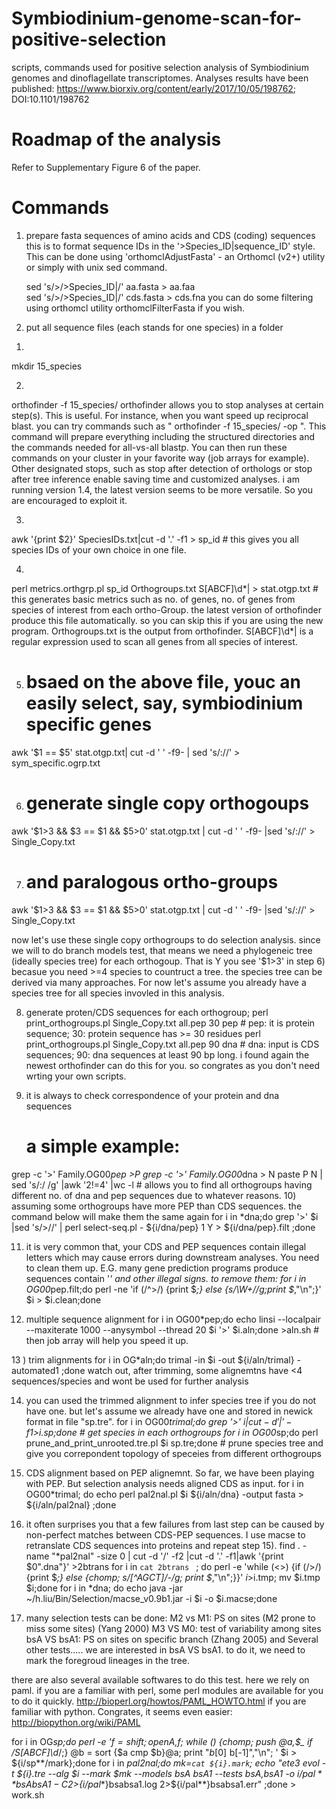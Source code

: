 # Symbiodinium-genome-scan-for-positive-selection
scripts, commands used for positive selection analysis of Symbiodinium genomes and dinoflagellate transcriptomes.
Analyses results have been published: https://www.biorxiv.org/content/early/2017/10/05/198762; DOI:10.1101/198762 

# Roadmap of the analysis
Refer to Supplementary Figure 6 of the paper. 

# Commands

1. prepare fasta sequences of amino acids and CDS (coding) sequences 
this is to format sequence IDs in the '>Species_ID|sequence_ID' style. This can be done using 'orthomclAdjustFasta' - an Orthomcl (v2+) utility or simply with unix sed command.

      sed 's/>/>Species_ID|/' aa.fasta > aa.faa  
      sed 's/>/>Species_ID|/' cds.fasta > cds.fna 
      you can do some filtering using orthomcl utility orthomclFilterFasta if you wish.

2. put all sequence files (each stands for one species) in a folder
1) 
mkdir 15_species 

2) 
orthofinder -f 15_species/ 
orthofinder allows you to stop analyses at certain step(s). This is useful. For instance, when you want speed up reciprocal blast. 
you can try commands such as " orthofinder -f 15_species/ -op ". This command will prepare everything including the structured directories and the commands needed for all-vs-all blastp. You can then run these commands on your cluster in your favorite way (job arrays for example). Other designated stops, such as stop after detection of orthologs or stop after tree inference enable saving time and customized analyses.
i am running version 1.4, the latest version seems to be more versatile. So you are encouraged to exploit it.

3)  
awk '{print $2}' SpeciesIDs.txt|cut -d '.' -f1 > sp_id  # this gives you all species IDs of your own choice in one file.

4) 
perl metrics.orthgrp.pl sp_id Orthogroups.txt S[ABCF]\d*\|  > stat.otgp.txt # this generates basic metrics such as no. of genes, no. of genes from species of interest from each ortho-Group. the latest version of orthofinder produce this file automatically. so you can skip this if you are using the new program. Orthogroups.txt is the output from orthofinder. S[ABCF]\d*\| is a regular expression used to scan all genes from all species of interest. 

5) # bsaed on the above file, youc an easily select, say, symbiodinium specific genes
awk '$1 == $5' stat.otgp.txt| cut -d ' ' -f9- | sed 's/://' > sym_specific.ogrp.txt 

6) # generate single copy orthogoups 
awk '$1>3 &&  $3 == $1 && $5>0' stat.otgp.txt | cut -d ' ' -f9- |sed 's/://' > Single_Copy.txt

7) # and paralogous ortho-groups
awk '$1>3 &&  $3 == $1 && $5>0' stat.otgp.txt | cut -d ' ' -f9- |sed 's/://' > Single_Copy.txt

now let's use these single copy orthogroups to do selection analysis.
since we will to do branch models test, that means we need a phylogeneic tree (ideally species tree) for each orthogoup. That is Y you see '$1>3' in step 6) becasue you need >=4 species to countruct a tree.
the species tree can be derived via many approaches. For now let's assume you already have a species tree for all species invovled in this analysis. 

8) generate proten/CDS sequences for each orthogroup;
perl print_orthogroups.pl Single_Copy.txt all.pep 30 pep  # pep: it is protein sequence; 30: protein sequence has >= 30 residues 
perl print_orthogroups.pl Single_Copy.txt all.pep 90 dna #  dna: input is CDS sequences; 90: dna sequences at least 90 bp long.
i found again the newest orthofinder can do this for you. so congrates as you don't need wrting your own scripts.

9)  it is always to check correspondence of your protein and dna sequences 
	# a simple example:
grep -c '>' Family.OG00*pep >P
grep -c '>' Family.OG00*dna > N
paste P N | sed 's/:/ /g' |awk '$2!=$4' |wc -l # allows you to find all orthogroups having different no. of dna and pep sequences due to whatever reasons. 
10) assuming some orthogroups have more PEP than CDS sequences. the command below will make them the same again
for i in *dna;do grep '>' $i |sed 's/>//' | perl select-seq.pl - ${i/dna/pep} 1 Y > ${i/dna/pep}.filt ;done
 
11)  it is very common that, your CDS and PEP sequences contain illegal letters which may cause errors during downstream analyses. You need to clean them up. E.G. many gene prediction programs produce sequences contain '*' and other illegal signs. to remove them: 
for i in OG00*pep.filt;do perl -ne 'if (/^>/) {print \$_;} else {s/\W+//g;print \$_,\"\\n\";}'  $i > $i.clean;done

12)  multiple sequence alignment
for i in OG00*pep;do echo linsi --localpair --maxiterate 1000 --anysymbol --thread 20 $i '>' $i.aln;done >aln.sh # then job array will help you speed it up.

13 )  trim alignments
for i in OG*aln;do trimal -in $i -out ${i/aln/trimal} -automated1 ;done
 watch out, after trimming, some alignemtns have <4 sequences/species and wont be used for further analysis

14)  you can used the trimmed alignment to infer species tree if you do not have one. but let's assume we already have one and stored in newick format in file "sp.tre".
for i in OG00*trimal;do grep '>' $i |cut -d '|' -f1 >$i.sp;done # get species in each orthogroups
for i in OG00*sp;do perl prune_and_print_unrooted.tre.pl $i sp.tre;done # prune species tree and give you correpondent topology of speceies from different orthogroups

 15)  CDS alignment based on PEP alignemnt. So far, we have been playing with PEP. But selection analysis needs aligned CDS as input. 
for i in OG00*trimal; do echo perl pal2nal.pl $i ${i/aln/dna} -output fasta > ${i/aln/pal2nal} ;done 

16)  it often surprises you that a few failures from last step can be caused by non-perfect matches between CDS-PEP sequences. I use macse to retranslate CDS sequences into proteins and repeat step 15). 
find . -name "*pal2nal" -size 0 | cut -d '/' -f2 |cut -d '.' -f1|awk '{print $0".dna"}' >2btrans
for i in `cat 2btrans ` ; do perl -e 'while (<>) {if (/>/){print $_;} else {chomp; s/[^AGCT]/-/g; print $_,"\n";}}' $i >$i.tmp; mv $i.tmp $i;done
for i  in *dna; do echo java -jar ~/h.liu/Bin/Selection/macse_v0.9b1.jar -i $i -o $i.macse;done 

17)  many selection tests can be done:
M2 vs M1: PS on sites (M2 prone to miss some sites) (Yang 2000)
M3 VS M0: test of variability among sites
bsA VS bsA1: PS on sites on specific branch (Zhang 2005)  and Several other tests.....
we are interested in bsA VS bsA1.
to do it, we need to mark the foregroud lineages in the tree.

there are also several available softwares to do this test.
here we rely on paml.
if you are a familiar with perl, some perl modules are available for you to do it quickly. http://bioperl.org/howtos/PAML_HOWTO.html if you are familiar with python. Congrates, it seems even easier: http://biopython.org/wiki/PAML

for  i in OG*sp;do perl -e '$f =shift; open A,$f; while (<A>) {chomp; push @a,$_ if /S[ABCF]\d*/;} @b = sort {$a cmp $b}@a; print  "$b[0]\,\,$b[-1]","\n"; ' $i > ${i/sp**/mark};done
for i in *pal2nal;do mk=`cat ${i}.mark`; echo "ete3 evol -t ${i}.tre --alg $i --mark $mk  --models bsA bsA1  --tests bsA,bsA1 -o ${i/pal**}bsAbsA1  -C 2 >${i/pal**}bsabsa1.log 2>${i/pal**}bsabsa1.err" ;done  > work.sh      
